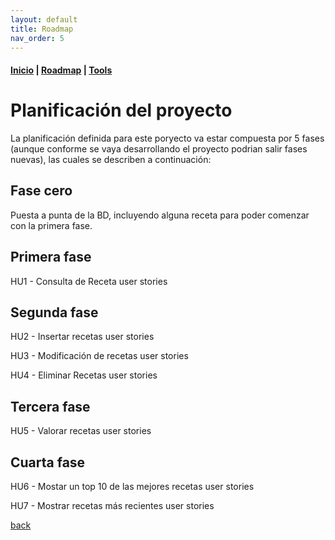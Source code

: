 ```yaml
---
layout: default
title: Roadmap
nav_order: 5
---
```


#### [Inicio](./) | [Roadmap](./Roadmap.html) | [Tools](./herramientas.html)


# Planificación del proyecto
<!-- {: .no_toc }

<details open markdown="block">
  <summary>
    Tabla de contenidos
  </summary>
  {: .text-delta }
1. TOC
{:toc}
</details> -->


La planificación definida para este poryecto va estar compuesta por 5 fases (aunque conforme se vaya desarrollando el proyecto podrian salir fases nuevas), las cuales se describen a continuación:

## Fase cero

Puesta a punta de la BD, incluyendo alguna receta para poder comenzar con la primera fase.

## Primera fase

HU1 - Consulta de Receta user stories

## Segunda fase

HU2 - Insertar recetas user stories

HU3 - Modificación de recetas user stories

HU4 - Eliminar Recetas user stories

## Tercera fase

HU5 - Valorar recetas user stories


## Cuarta fase

HU6 - Mostar un top 10 de las mejores recetas user stories

HU7 - Mostrar recetas más recientes user stories






[back](./)